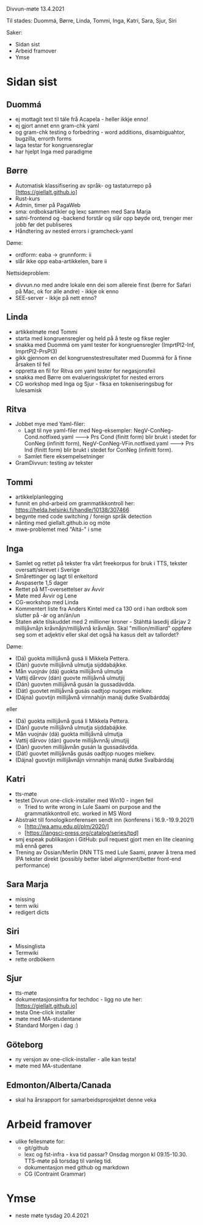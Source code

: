 Divvun-møte 13.4.2021

Til stades: Duommá, Børre, Linda, Tommi, Inga, Katri, Sara, Sjur, Siri

Saker:
* Sidan sist
* Arbeid framover
* Ymse

#  Sidan sist

##  Duommá
* ej mottagit text til tále frå Acapela - heller ikkje enno!
* ej gjort annet enn gram-chk yaml
* og gram-chk testing o forbedring - word additions, disambiguahtor, bugzilla, errorth forms
* laga testar for kongruensreglar
* har hjelpt Inga med paradigme

##  Børre
* Automatisk klassifisering av språk- og tastaturrepo på [https://giellalt.github.io]
* Rust-kurs
* Admin, timer på PagaWeb
* sma: ordboksartikler og lexc sammen med Sara Marja
* satni-frontend og -backend forstår og slår opp bøyde ord, trenger mer jobb før det publiseres
* Håndtering av nested errors i gramcheck-yaml

Døme:
* ordform: eaba -> grunnform: ii
* slår ikke opp eaba-artikkelen, bare ii

Nettsideproblem:
* divvun.no med andre lokale enn dei som allereie finst (berre for Safari på Mac, ok for alle andre) - ikkje ok enno
* SEE-server - ikkje på nett enno?

##  Linda
* artikkelmøte med Tommi
* starta med kongruensregler og held på å teste og fikse regler
* snakka med Duommá om yaml tester for kongruensregler (ImprtPl2-Inf, ImprtPl2-PrsPl3)
* gikk gjennom en del kongruenstestresultater med Duommá for å finne årsaken til feil
* oppretta en fil for Ritva om yaml tester for negasjonsfeil
* snakka med Børre om evalueringsskriptet for nested errors
* CG workshop med Inga og Sjur - fiksa en tokeniseringsbug for lulesamisk

##  Ritva
* Jobbet mye med Yaml-filer:
    - Lagt til nye yaml-filer med Neg-eksempler: NegV-ConNeg-Cond.notfixed.yaml ---> Prs Cond (finitt form) blir brukt i stedet for ConNeg (infinitt form), NegV-ConNeg-VFin.notfixed.yaml ---> Prs Ind (finitt form) blir brukt i stedet for ConNeg (infinitt form).
    - Samlet flere eksempelsetninger
* GramDivvun: testing av tekster

##  Tommi
* artikkelplanlegging
* funnit en phd-arbeid om grammatikkontroll her: https://helda.helsinki.fi/handle/10138/307466
* begynte med code switching / foreign språk detection
* nånting med giellalt.github.io og möte
* mwe-problemet med "Altá-" i sme

##  Inga
* Samlet og rettet på tekster fra vårt freekorpus for bruk i TTS, tekster oversatt/skrevet i Sverige
* Smårettinger og lagt til enkeltord
* Avspaserte 1,5 dager
* Rettet på MT-oversettelser av Ávvir
* Møte med Ávvir og Lene
* CG-workshop med Linda
* Kommentert liste fra Anders Kintel med ca 130 ord i han ordbok som slutter på -ár og an/án/un
* Staten økte tilskuddet med 2 millioner kroner - Stáhttá lasedij dårjav 2 millijåvnåjn kråvnåjn/millijåvnå kråvnåjn. Skal "million/milliard" oppføre seg som et adjektiv eller skal det også ha kasus delt av tallordet?

Døme:

* (Dá) guokta millijåvnå gusá li Mikkela Pettera.
* (Dán) guovte millijåvnå ulmutja sijddabájkke.
* Mån vuojnáv (dá) guokta millijåvnå ulmutja
* Vattij dårvov (dán) guovte millijåvnå ulmutjij
* (Dán) guovten millijåvnå gusán la gussadávdda.
* (Dát) guovtet millijåvnå gusás oadtjop nuoges mielkev.
* (Dájna) guovtijn millijåvnå virnnahijn manáj dutke Svalbárddaj

eller

* (Dá) guokta millijåvnå gusá li Mikkela Pettera.
* (Dán) guovte millijåvnå ulmutja sijddabájkke.
* Mån vuojnáv (dá) guokta millijåvnå ulmutja
* Vattij dårvov (dán) guovte millijåvnnåj ulmutjij
* (Dán) guovten millijåvnån gusán la gussadávdda.
* (Dát) guovtet millijåvnås gusás oadtjop nuoges mielkev.
* (Dájna) guovtijn millijåvnåjn virnnahijn manáj dutke Svalbárddaj

##  Katri
* tts-møte
* testet Divvun one-click-installer med Win10 - ingen feil
    - Tried to write wrong in Lule Saami on purpose and the grammatikkontroll etc. worked in MS Word
* Abstrakt till fonologikonferensen sendt inn (konferens i 16.9.-19.9.2021)
    - [http://wa.amu.edu.pl/plm/2020/]
    - [https://langsci-press.org/catalog/series/tpd]
* smj espeak publikasjon i GitHub: pull request gjort men en lite cleaning må ennå gøres
* Trening av Ossian/Merlin DNN TTS med Lule Saami, prøver å trena med IPA tekster direkt (possibly better label alignment/better front-end performance)

##  Sara Marja
* missing
* term wiki
* redigert dicts

##  Siri
* Missinglista
* Termwiki
* rette ordbökern

##  Sjur
* tts-møte
* dokumentasjonsinfra for techdoc - ligg no ute her: [https://giellalt.github.io]
* testa One-click installer
* møte med MA-studentane
* Standard Morgen i dag :)

##  Göteborg
* ny versjon av one-click-installer - alle kan testa!
* møte med MA-studentane

##  Edmonton/Alberta/Canada
* skal ha årsrapport for samarbeidsprosjektet denne veka

#  Arbeid framover
* ulike fellesmøte for:
    - git/github
    - lexc og fst-infra - kva tid passar? Onsdag morgon kl 09.15-10.30. TTS-møte på torsdag til vanleg tid.
    - dokumentasjon med github og markdown
    - CG (Contraint Grammar)

#  Ymse

* neste møte tysdag 20.4.2021
